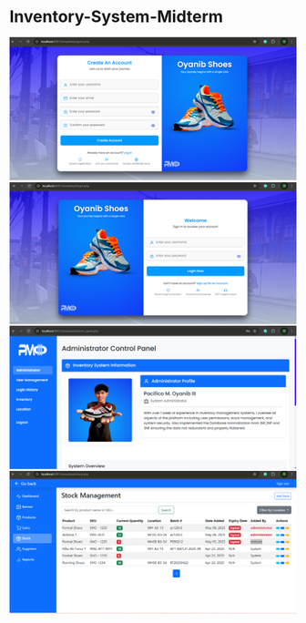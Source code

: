 # Inventory-System-Midterm

![image alt](https://github.com/OyanibTech-iii/Inventory-System-Midterm/blob/bf3de0c974324404b6c9cb0d8c5b5752bda37875/0001.png)
![image alt](https://github.com/OyanibTech-iii/Inventory-System-Midterm/blob/8e1b216d39e119f6e2149673979f6cdd0dd19afa/0002.png)
![image alt](https://github.com/OyanibTech-iii/Inventory-System-Midterm/blob/50c5cf26c775031748d1180d4d28dbce1b6b101f/0003.png)
![image alt](https://github.com/OyanibTech-iii/Inventory-System-Midterm/blob/50c5cf26c775031748d1180d4d28dbce1b6b101f/0004.png)
